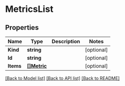 # MetricsList

## Properties

Name | Type | Description | Notes
------------ | ------------- | ------------- | -------------
**Kind** | **string** |  | [optional] 
**Id** | **string** |  | [optional] 
**Items** | [**[]Metric**](Metric.md) |  | [optional] 

[[Back to Model list]](../README.md#documentation-for-models) [[Back to API list]](../README.md#documentation-for-api-endpoints) [[Back to README]](../README.md)


